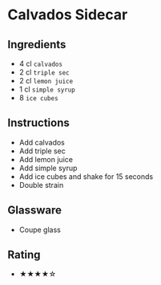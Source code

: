 # Calvados Sidecar

## Ingredients
- 4 cl `calvados`
- 2 cl `triple sec`
- 2 cl `lemon juice`
- 1 cl `simple syrup`
- 8 `ice cubes`

## Instructions
- Add calvados
- Add triple sec
- Add lemon juice
- Add simple syrup
- Add ice cubes and shake for 15 seconds
- Double strain

## Glassware
- Coupe glass

## Rating
- ★★★★☆